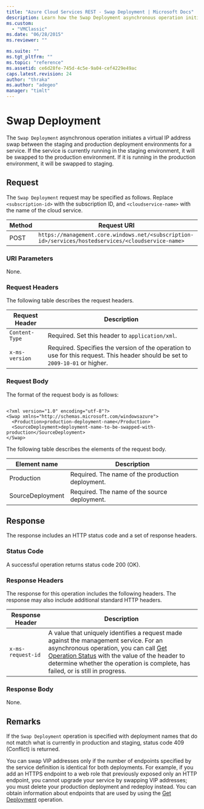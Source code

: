 ```yaml
---
title: "Azure Cloud Services REST - Swap Deployment | Microsoft Docs"
description: Learn how the Swap Deployment asynchronous operation initiates a virtual IP address swap between the staging and production deployment environments for a service.
ms.custom: 
  - "VMClassic"
ms.date: "06/28/2015"
ms.reviewer: ""

ms.suite: ""
ms.tgt_pltfrm: ""
ms.topic: "reference"
ms.assetid: ce6d28fe-745d-4c5e-9a04-cef4229e49ac
caps.latest.revision: 24
author: "thraka"
ms.author: "adegeo"
manager: "timlt"
---
```

# Swap Deployment
The `Swap Deployment` asynchronous operation initiates a virtual IP address swap between the staging and production deployment environments for a service. If the service is currently running in the staging environment, it will be swapped to the production environment. If it is running in the production environment, it will be swapped to staging.  
  
## Request  
 The `Swap Deployment` request may be specified as follows. Replace `<subscription-id>` with the subscription ID, and `<cloudservice-name>` with the name of the cloud service.  
  
|Method|Request URI|  
|------------|-----------------|  
|POST|`https://management.core.windows.net/<subscription-id>/services/hostedservices/<cloudservice-name>`|  
  
### URI Parameters  
 None.  
  
### Request Headers  
 The following table describes the request headers.  
  
|Request Header|Description|  
|--------------------|-----------------|  
|`Content-Type`|Required. Set this header to `application/xml`.|  
|`x-ms-version`|Required. Specifies the version of the operation to use for this request. This header should be set to `2009-10-01` or higher.|  
  
### Request Body  
 The format of the request body is as follows:  
  
```  
  
<?xml version="1.0" encoding="utf-8"?>  
<Swap xmlns="http://schemas.microsoft.com/windowsazure">  
  <Production>production-deployment-name</Production>  
  <SourceDeployment>deployment-name-to-be-swapped-with-production</SourceDeployment>  
</Swap>  
```  
  
 The following table describes the elements of the request body.  
  
|Element name|Description|  
|------------------|-----------------|  
|Production|Required. The name of the production deployment.|  
|SourceDeployment|Required. The name of the source deployment.|  
  
## Response  
 The response includes an HTTP status code and a set of response headers.  
  
### Status Code  
 A successful operation returns status code 200 (OK).  
  
### Response Headers  
 The response for this operation includes the following headers. The response may also include additional standard HTTP headers.  
  
|Response Header|Description|  
|---------------------|-----------------|  
|`x-ms-request-id`|A value that uniquely identifies a request made against the management service. For an asynchronous operation, you can call [Get Operation Status](https://msdn.microsoft.com/library/azure/1215ece5-cbef-4a85-a3db-ab6c20c2c6df) with the value of the header to determine whether the operation is complete, has failed, or is still in progress.|  
  
### Response Body  
 None.  
  
## Remarks  
 If the `Swap Deployment` operation is specified with deployment names that do not match what is currently in production and staging, status code 409 (Conflict) is returned.  
  
 You can swap VIP addresses only if the number of endpoints specified by the service definition is identical for both deployments. For example, if you add an HTTPS endpoint to a web role that previously exposed only an HTTP endpoint, you cannot upgrade your service by swapping VIP addresses; you must delete your production deployment and redeploy instead. You can obtain information about endpoints that are used by using the [Get Deployment](rest-get-deployment.md) operation.